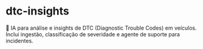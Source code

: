 # dtc-insights
🚛 IA para análise e insights de DTC (Diagnostic Trouble Codes) em veículos. Inclui ingestão, classificação de severidade e agente de suporte para incidentes.
